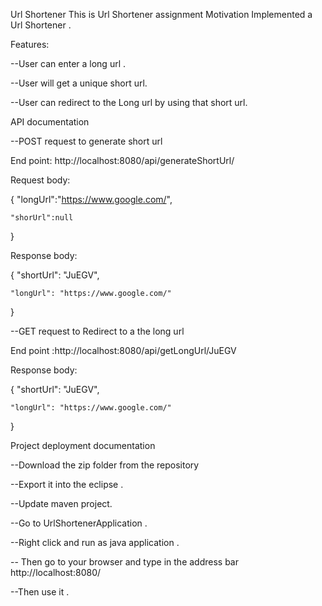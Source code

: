 Url Shortener
This is Url Shortener assignment Motivation Implemented a Url Shortener .

Features:

--User can enter a long url .

--User will get a unique short url.

--User can redirect to the Long url by using that short url.

API documentation

--POST request to generate short url

End point: http://localhost:8080/api/generateShortUrl/

Request body:

{
    "longUrl":"https://www.google.com/",
    
    "shorUrl":null
}

Response body:

{
    "shortUrl": "JuEGV",
    
    "longUrl": "https://www.google.com/"
}

--GET request to  Redirect to a the long url

End point :http://localhost:8080/api/getLongUrl/JuEGV

Response body:

{
    "shortUrl": "JuEGV",
    
    "longUrl": "https://www.google.com/"
}


Project deployment documentation

--Download the zip folder from the repository

--Export it into the eclipse .

--Update maven project.

--Go to UrlShortenerApplication .

--Right click and run as java application .

-- Then go to your browser and type in the address bar http://localhost:8080/

--Then use it .


